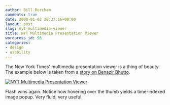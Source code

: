 ```yaml
---
author: Bill Burcham
comments: true
date: 2008-01-02 20:37:16+00:00
layout: post
slug: nyt-multimedia-viewer
title: NYT Multimedia Presentation Viewer
wordpress_id: 96
categories:
- design
- usability
---
```


The New York Times' multimedia presentation viewer is a thing of beauty. The example below is taken from a [story on Benazir Bhutto](http://www.nytimes.com/packages/html/world/20071227_BHUTTO_FEATURE/index.html#section1).

[![NYT Multimedia Presentation Viewer](http://farm3.static.flickr.com/2023/2155973820_aace611169.jpg)](http://www.flickr.com/photos/36934950@N00/2155973820/)

Flash wins again. Notice how hovering over the thumb yields a time-indexed image popup. Very fluid, very useful.

[](http://www.flickr.com/photos/36934950@N00/2155973820/)

